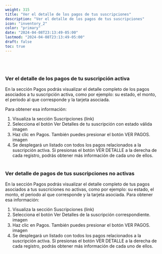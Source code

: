 ```yaml
---
weight: 315
title: "Ver el detalle de los pagos de tus suscripciones"
description: "Ver el detalle de los pagos de tus suscripciones"
icon: "inventory_2"
color: "primary"
date: "2024-04-08T23:13:49-05:00"
lastmod: "2024-04-08T23:13:49-05:00"
draft: false
toc: true
---
```

<br></br>
### Ver el detalle de los pagos de tu suscripción activa

En la sección Pagos podrás visualizar el detalle completo de los pagos asociados a tu suscripción activa, como por ejemplo: su estado, el monto, el periodo al que corresponde y la tarjeta asociada.

Para obtener esa información:

1. Visualiza la sección Suscripciones (link)
2. Selecciona el botón Ver Detalles de tu suscripción con estado válida 
imagen
3. Haz clic en Pagos. También puedes presionar el botón VER PAGOS.
imagen
4. Se desplegará un listado con todos los pagos relacionados a la suscripción activa. Si presionas el botón VER DETALLE a la derecha de cada registro, podrás obtener más información de cada uno de ellos.
<br></br>
### Ver detalle de pagos de tus suscripciones no activas

En la sección Pagos podrás visualizar el detalle completo de tus pagos asociados a tus suscriciones no activas, como por ejemplo: su estado, el monto, el periodo al que corresponde y la tarjeta asociada. Para obtener esa información:

1. Visualiza la sección Suscripciones (link)
2. Selecciona el botón Ver Detalles de la suscripción correspondiente. 
imagen
3. Haz clic en Pagos. También puedes presionar el botón VER PAGOS.
imagen
4. Se desplegará un listado con todos los pagos relacionados a la suscripción activa. Si presionas el botón VER DETALLE a la derecha de cada registro, podrás obtener más información de cada uno de ellos.
<br></br>